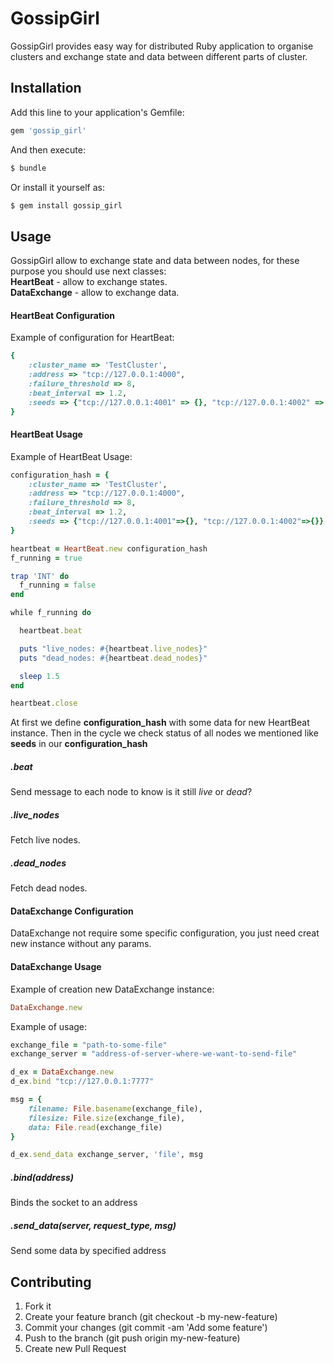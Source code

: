 # GossipGirl

GossipGirl provides easy way for distributed Ruby application to organise clusters and exchange state and data between different parts of cluster.

## Installation

Add this line to your application's Gemfile:

```ruby
gem 'gossip_girl'
```

And then execute:

```bash
$ bundle
```

Or install it yourself as:

```bash
$ gem install gossip_girl
```

## Usage

GossipGirl allow to exchange state and data between nodes, for these purpose you should use next classes:  
**HeartBeat** - allow to exchange states.  
**DataExchange** - allow to exchange data.

#### HeartBeat Configuration

Example of configuration for HeartBeat:

```ruby
{
    :cluster_name => 'TestCluster',
    :address => "tcp://127.0.0.1:4000",
    :failure_threshold => 8,
    :beat_interval => 1.2,
    :seeds => {"tcp://127.0.0.1:4001" => {}, "tcp://127.0.0.1:4002" => {}}
}
```

#### HeartBeat Usage

Example of HeartBeat Usage:

```ruby
configuration_hash = {
    :cluster_name => 'TestCluster',
    :address => "tcp://127.0.0.1:4000",
    :failure_threshold => 8,
    :beat_interval => 1.2,
    :seeds => {"tcp://127.0.0.1:4001"=>{}, "tcp://127.0.0.1:4002"=>{}}
}

heartbeat = HeartBeat.new configuration_hash
f_running = true

trap 'INT' do
  f_running = false
end

while f_running do

  heartbeat.beat

  puts "live_nodes: #{heartbeat.live_nodes}"
  puts "dead_nodes: #{heartbeat.dead_nodes}"

  sleep 1.5
end

heartbeat.close
```

At first we define **configuration_hash** with some data for new HeartBeat instance.
Then in the cycle we check status of all nodes we mentioned like **seeds** in our **configuration_hash**


##### .beat
Send message to each node to know is it still *live* or *dead*?

##### .live_nodes
Fetch live nodes.

##### .dead_nodes
Fetch dead nodes.

#### DataExchange Configuration

DataExchange not require some specific configuration, you just need creat new instance without any params.

#### DataExchange Usage

Example of creation new DataExchange instance:

```ruby
DataExchange.new
```

Example of usage:

```ruby
exchange_file = "path-to-some-file"
exchange_server = "address-of-server-where-we-want-to-send-file"

d_ex = DataExchange.new
d_ex.bind "tcp://127.0.0.1:7777"

msg = {
    filename: File.basename(exchange_file),
    filesize: File.size(exchange_file),
    data: File.read(exchange_file)
}

d_ex.send_data exchange_server, 'file', msg
```

##### .bind(address)
Binds the socket to an address

##### .send_data(server, request_type, msg)
Send some data by specified address


## Contributing

1. Fork it
2. Create your feature branch (git checkout -b my-new-feature)
3. Commit your changes (git commit -am 'Add some feature')
4. Push to the branch (git push origin my-new-feature)
5. Create new Pull Request
